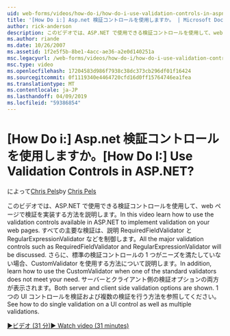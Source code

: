 ```yaml
---
uid: web-forms/videos/how-do-i/how-do-i-use-validation-controls-in-aspnet
title: '[How Do i:] Asp.net 検証コントロールを使用しますか。 | Microsoft Docs'
author: rick-anderson
description: このビデオでは、ASP.NET で使用できる検証コントロールを使用して、web ページで検証を実装する方法を説明します。 主要なすべての検証などを制御しています.
ms.author: riande
ms.date: 10/26/2007
ms.assetid: 1f2e5f5b-8be1-4acc-ae36-a2e0d140251a
msc.legacyurl: /web-forms/videos/how-do-i/how-do-i-use-validation-controls-in-aspnet
msc.type: video
ms.openlocfilehash: 17204583d986f7938c38dc373cb296df01f16424
ms.sourcegitcommit: 0f1119340e4464720cfd16d0ff15764746ea1fea
ms.translationtype: MT
ms.contentlocale: ja-JP
ms.lasthandoff: 04/09/2019
ms.locfileid: "59386854"
---
```

# <a name="how-do-i--use-validation-controls-in-aspnet"></a><span data-ttu-id="ac63a-105">[How Do i:] Asp.net 検証コントロールを使用しますか。</span><span class="sxs-lookup"><span data-stu-id="ac63a-105">[How Do I:]  Use Validation Controls in ASP.NET?</span></span>

<span data-ttu-id="ac63a-106">によって[Chris Pels](https://twitter.com/chrispels)</span><span class="sxs-lookup"><span data-stu-id="ac63a-106">by [Chris Pels](https://twitter.com/chrispels)</span></span>

<span data-ttu-id="ac63a-107">このビデオでは、ASP.NET で使用できる検証コントロールを使用して、web ページで検証を実装する方法を説明します。</span><span class="sxs-lookup"><span data-stu-id="ac63a-107">In this video learn how to use the validation controls available in ASP.NET to implement validation on your web pages.</span></span> <span data-ttu-id="ac63a-108">すべての主要な検証は、説明 RequiredFieldValidator と RegularExpressionValidator などを制御します。</span><span class="sxs-lookup"><span data-stu-id="ac63a-108">All the major validation controls such as RequiredFieldValidator and RegularExpressionValidator will be discussed.</span></span> <span data-ttu-id="ac63a-109">さらに、標準の検証コントロールの 1 つがニーズを満たしていない場合、CustomValidator を使用する方法について説明します。</span><span class="sxs-lookup"><span data-stu-id="ac63a-109">In addition, learn how to use the CustomValidator when one of the standard validators does not meet your need.</span></span> <span data-ttu-id="ac63a-110">サーバーとクライアント側の検証オプションの両方が表示されます。</span><span class="sxs-lookup"><span data-stu-id="ac63a-110">Both server and client side validation options are shown.</span></span> <span data-ttu-id="ac63a-111">1 つの UI コントロールを検証および複数の検証を行う方法を参照してください。</span><span class="sxs-lookup"><span data-stu-id="ac63a-111">See how to do single validation on a UI control as well as multiple validations.</span></span>

[<span data-ttu-id="ac63a-112">&#9654;ビデオ (31 分)</span><span class="sxs-lookup"><span data-stu-id="ac63a-112">&#9654; Watch video (31 minutes)</span></span>](https://channel9.msdn.com/Blogs/ASP-NET-Site-Videos/how-do-i-use-validation-controls-in-aspnet)
